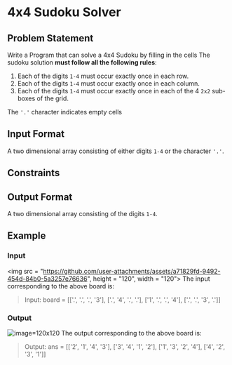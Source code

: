 # 4x4 Sudoku Solver
## Problem Statement
Write a Program that can solve a 4x4 Sudoku by filling in the cells
The sudoku solution **must follow all the following rules**:
1. Each of the digits `1-4` must occur exactly once in each row.
2. Each of the digits `1-4` must occur exactly once in each column.
3. Each of the digits `1-4` must occur exactly once in each of the 4 `2x2` sub-boxes of the grid.

The `'.'` character indicates empty cells

## Input Format
A two dimensional array consisting of either digits `1-4` or the character `'.'`.

## Constraints

## Output Format
A two dimensional array consisting of the digits `1-4`.

## Example
### Input
<img src = "https://github.com/user-attachments/assets/a71829fd-9492-454d-84b0-5a3257e76636", height = "120", width = "120">
The input corresponding to the above board is:
> Input: board = [['.', '.', '.', '3'], ['.', '4', '.', '.'], ['1', '.', '.', '4'], ['.', '.', '3', '.']]

### Output
![image](https://github.com/user-attachments/assets/1da70e00-7386-4aa1-969f-76a72200d473)=120x120
The output corresponding to the above board is:
> Output: ans = [['2', '1', '4', '3'], ['3', '4', '1', '2'], ['1', '3', '2', '4'], ['4', '2', '3', '1']]


